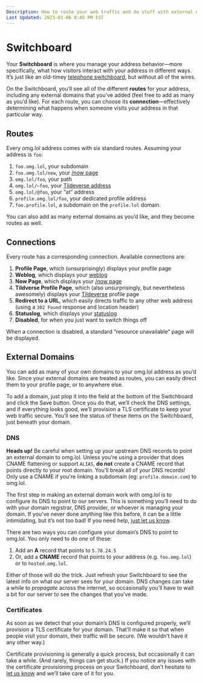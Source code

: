 ```yaml
---
Description: How to route your web traffic and do stuff with external domains  
Last Updated: 2023-03-06 8:45 PM EST
---
```


# Switchboard

Your **Switchboard** is where you manage your address behavior—more specifically, what how visitors interact with your address in different ways. It’s just like an old-timey [telephone switchboard](https://en.wikipedia.org/wiki/Telephone_switchboard), but without all of the wires.

On the Switchboard, you’ll see all of the different **routes** for your address, including any external domains that you’ve added (feel free to add as many as you’d like). For each route, you can choose its **connection**—effectively determining what happens when someone visits your address in that particular way.

## Routes

Every omg.lol address comes with six standard routes. Assuming your address is `foo`:

1. `foo.omg.lol`, your subdomain
2. `foo.omg.lol/now`, your [/now page](/info/now)
3. `omg.lol/foo`, your path
4. `omg.lol/~foo`, your [Tildeverse address](/info/tildeverse)
5. `omg.lol/@foo`, your “at” address
6. `profile.omg.lol/foo`, your dedicated profile address
7. `foo.profile.lol`, a subdomain on the `profile.lol` domain.

You can also add as many external domains as you’d like, and they become routes as well.

## Connections

Every route has a corresponding connection. Available connections are:

1. **Profile Page**, which (unsurprisingly) displays your profile page
2. **Weblog**, which displays your [weblog](/info/weblog)
3. **Now Page**, which displays your [/now page](/info/now)
4. **Tildverse Profile Page**, which (also unsurprisingly, but nevertheless awesomely) displays your [Tildeverse](/info/tildeverse) profile page
5. **Redirect to a URL**, which easily directs traffic to any other web address (using a `302 Found` response and location header)
6. **Statuslog**, which displays your [statuslog](/info/statuslog)
7. **Disabled**, for when you just want to switch things off


When a connection is disabled, a standard “resource unavailable” page will be displayed.

## External Domains

You can add as many of your own domains to your omg.lol address as you’d like. Since your external domains are treated as routes, you can easily direct them to your profile page, or to anywhere else.

To add a domain, just plop it into the field at the bottom of the Switchboard and click the Save button. Once you do that, we’ll check the DNS settings, and if everything looks good, we’ll provision a TLS certificate to keep your web traffic secure. You’ll see the status of these items on the Switchboard, just beneath your domain.

### DNS

<div class="container yellow-4-bg gray-9-fg">

<i class="fa-solid fa-fw fa-bone-break"></i> <strong>Heads up!</strong> Be careful when setting up your upstream DNS records to point an external domain to omg.lol. Unless you're using a provider that does CNAME flattening or support `ALIAS`, **do not** create a CNAME record that points directly to your root domain. You’ll break all of your DNS records! Only use a CNAME if you're linking a subdomain (eg: `profile.domain.com`) to omg.lol.

</div>

The first step in making an external domain work with omg.lol is to configure its DNS to point to our servers. This is something you’ll need to do with your domain registrar, DNS provider, or whoever is managing your domain. If you’ve never done anything like this before, it can be a little intimidating, but it’s not too bad! If you need help, [just let us know](/help/contact).

There are two ways you can configure your domain’s DNS to point to omg.lol. You only need to do _one_ of these:
	
1. Add an **A** record that points to `5.78.24.5`
2. Or, add a **CNAME** record that points to your address (e.g. `foo.omg.lol`) or to `hosted.omg.lol`.

Either of those will do the trick. Just refresh your Switchboard to see the latest info on what our server sees for your domain. DNS changes can take a while to _propagate_ across the internet, so occasionally you’ll have to wait a bit for our server to see the changes that you’ve made.

### Certificates

As soon as we detect that your domain’s DNS is configured properly, we’ll provision a TLS certificate for your domain. That’ll make it so that when people visit your domain, their traffic will be secure. (We wouldn’t have it any other way.)

Certificate provisioning is generally a quick process, but occasionally it can take a while. (And rarely, things can get stuck.) If you notice any issues with the certificate provisioning process on your Switchboard, don’t hesitate to [let us know](/help/contact) and we’ll take care of it for you.
